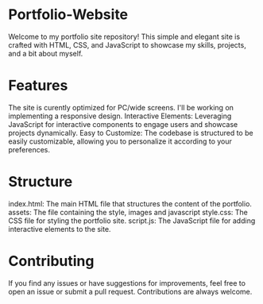 # Portfolio-Website

Welcome to my portfolio site repository! This simple and elegant site is crafted with HTML, CSS, and JavaScript to showcase my skills, projects, and a bit about myself.

# Features
The site is curently optimized for PC/wide screens. I'll be working on implementing a responsive design.
Interactive Elements: Leveraging JavaScript for interactive components to engage users and showcase projects dynamically.
Easy to Customize: The codebase is structured to be easily customizable, allowing you to personalize it according to your preferences.

# Structure
index.html: The main HTML file that structures the content of the portfolio.
assets: The file containing the style, images and javascript
style.css: The CSS file for styling the portfolio site.
script.js: The JavaScript file for adding interactive elements to the site.

# Contributing
If you find any issues or have suggestions for improvements, feel free to open an issue or submit a pull request. Contributions are always welcome.
